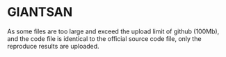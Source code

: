 # GIANTSAN

As some files are too large and exceed the upload limit of github (100Mb), and the code file is identical to the official source code file, only the reproduce results are uploaded.

